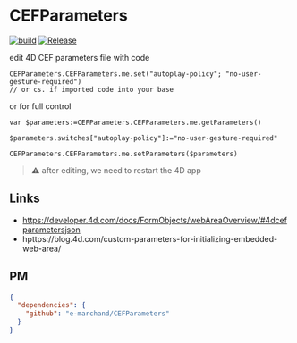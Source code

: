 # CEFParameters

[![build](https://github.com/e-marchand/CEFParameters/actions/workflows/build.yml/badge.svg)](https://github.com/e-marchand/CEFParameters/actions/workflows/build.yml)
[![Release](https://github.com/e-marchand/CEFParameters/actions/workflows/release.yml/badge.svg)](https://github.com/e-marchand/CEFParameters/actions/workflows/release.yml)

 edit 4D CEF parameters file with code

```4d
CEFParameters.CEFParameters.me.set("autoplay-policy"; "no-user-gesture-required")
// or cs. if imported code into your base
```

or for full control

```4d
var $parameters:=CEFParameters.CEFParameters.me.getParameters()

$parameters.switches["autoplay-policy"]:="no-user-gesture-required"

CEFParameters.CEFParameters.me.setParameters($parameters)
```

> ⚠️ after editing, we need to restart the 4D app

## Links

- https://developer.4d.com/docs/FormObjects/webAreaOverview/#4dcefparametersjson
- hpttps://blog.4d.com/custom-parameters-for-initializing-embedded-web-area/

## PM


```json
{
  "dependencies": {
    "github": "e-marchand/CEFParameters"
  }
}
```
